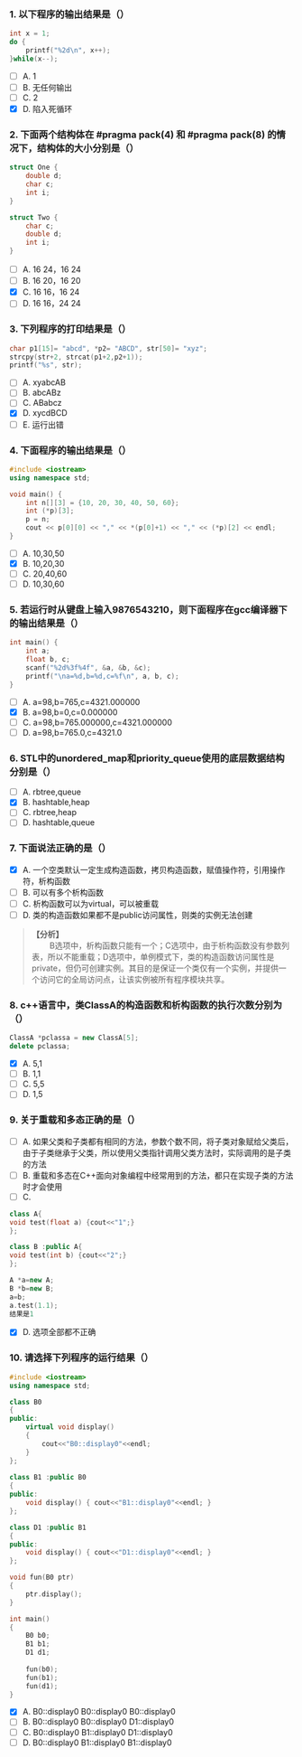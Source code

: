 ### 1. 以下程序的输出结果是（）
```c
int x = 1;
do {
	printf("%2d\n", x++);
}while(x--);
```

- [ ] A. 1
- [ ] B. 无任何输出
- [ ] C. 2
- [x] D. 陷入死循环

### 2. 下面两个结构体在 #pragma pack(4) 和 #pragma pack(8) 的情况下，结构体的大小分别是（）
```c
struct One {
	double d;
	char c;
	int i;
}

struct Two {
	char c;
	double d;
	int i;
}
```

- [ ] A. 16 24，16 24
- [ ] B. 16 20，16 20
- [x] C. 16 16，16 24
- [ ] D. 16 16，24 24

### 3. 下列程序的打印结果是（）
```c
char p1[15]= "abcd", *p2= "ABCD", str[50]= "xyz";
strcpy(str+2, strcat(p1+2,p2+1));
printf("%s", str);
```

- [ ] A. xyabcAB
- [ ] B. abcABz
- [ ] C. ABabcz
- [x] D. xycdBCD
- [ ] E. 运行出错

### 4. 下面程序的输出结果是（）
```c++
#include <iostream>
using namespace std;

void main() {
	int n[][3] = {10, 20, 30, 40, 50, 60};
	int (*p)[3];
	p = n;
	cout << p[0][0] << "," << *(p[0]+1) << "," << (*p)[2] << endl;
}
```

- [ ] A. 10,30,50
- [x] B. 10,20,30
- [ ] C. 20,40,60
- [ ] D. 10,30,60

### 5. 若运行时从键盘上输入9876543210，则下面程序在gcc编译器下的输出结果是（）
```c
int main() {
	int a;
	float b, c;
	scanf("%2d%3f%4f", &a, &b, &c);
	printf("\na=%d,b=%d,c=%f\n", a, b, c);
}
```

- [ ] A. a=98,b=765,c=4321.000000
- [x] B. a=98,b=0,c=0.000000
- [ ] C. a=98,b=765.000000,c=4321.000000
- [ ] D. a=98,b=765.0,c=4321.0

### 6. STL中的unordered_map和priority_queue使用的底层数据结构分别是（）
- [ ] A. rbtree,queue
- [x] B. hashtable,heap
- [ ] C. rbtree,heap
- [ ] D. hashtable,queue

### 7. 下面说法正确的是（）
- [x] A. 一个空类默认一定生成构造函数，拷贝构造函数，赋值操作符，引用操作符，析构函数
- [ ] B. 可以有多个析构函数
- [ ] C. 析构函数可以为virtual，可以被重载
- [ ] D. 类的构造函数如果都不是public访问属性，则类的实例无法创建

> **【分析】**<br>
> &#160; &#160; &#160; &#160; B选项中，析构函数只能有一个；C选项中，由于析构函数没有参数列表，所以不能重载；D选项中，单例模式下，类的构造函数访问属性是private，但仍可创建实例。其目的是保证一个类仅有一个实例，并提供一个访问它的全局访问点，让该实例被所有程序模块共享。<br>

### 8. c++语言中，类ClassA的构造函数和析构函数的执行次数分别为（）
```c++
ClassA *pclassa = new ClassA[5];
delete pclassa;
```

- [x] A. 5,1
- [ ] B. 1,1
- [ ] C. 5,5
- [ ] D. 1,5

### 9. 关于重载和多态正确的是（）
- [ ] A. 如果父类和子类都有相同的方法，参数个数不同，将子类对象赋给父类后，由于子类继承于父类，所以使用父类指针调用父类方法时，实际调用的是子类的方法
- [ ] B. 重载和多态在C++面向对象编程中经常用到的方法，都只在实现子类的方法时才会使用
- [ ] C.
```c++
class A{
void test(float a) {cout<<"1";}
};

class B :public A{
void test(int b) {cout<<"2";}
};

A *a=new A;
B *b=new B;
a=b;
a.test(1.1);
结果是1
```
- [x] D. 选项全部都不正确

### 10. 请选择下列程序的运行结果（）
```c++
#include <iostream>
using namespace std;

class B0
{
public:
	virtual void display()
	{
		cout<<"B0::display0"<<endl;
	}
};
	
class B1 :public B0
{
public:
	void display() { cout<<"B1::display0"<<endl; }
};

class D1 :public B1
{
public:
	void display() { cout<<"D1::display0"<<endl; }
};

void fun(B0 ptr)
{
	ptr.display();
}

int main()
{
	B0 b0;
	B1 b1;
	D1 d1;
	
	fun(b0);
	fun(b1);
	fun(d1);
}
```

- [x] A. B0::display0 B0::display0 B0::display0
- [ ] B. B0::display0 B0::display0 D1::display0
- [ ] C. B0::display0 B1::display0 D1::display0
- [ ] D. B0::display0 B1::display0 B1::display0
